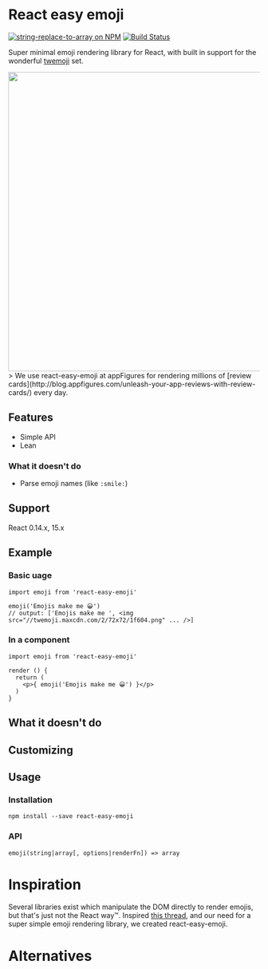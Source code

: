 # React easy emoji

[![string-replace-to-array on NPM](https://img.shields.io/npm/v/react-easy-emoji.svg)](https://www.npmjs.com/package/react-easy-emoji)
[![Build Status](https://img.shields.io/circleci/project/appfigures/react-easy-emoji.svg)](https://circleci.com/gh/appfigures/react-easy-emoji)

Super minimal emoji rendering library for React, with built in support for the wonderful [twemoji](https://github.com/twitter/twemoji) set.

<a href="https://appfigures.com/reviews/41680810438L1SidPd0I5JBQAxo-L2DlLQ" target="_blank">
  <img src="https://raw.githubusercontent.com/appfigures/react-easy-emoji/master/images/review-appfigures.png" width="600" />
</a>
> We use react-easy-emoji at appFigures for rendering millions of [review cards](http://blog.appfigures.com/unleash-your-app-reviews-with-review-cards/) every day.

## Features

- Simple API
- Lean

### What it doesn't do

- Parse emoji names (like `:smile:`)

## Support

React 0.14.x, 15.x

## Example

### Basic uage

```
import emoji from 'react-easy-emoji'

emoji('Emojis make me 😀')
// output: ['Emojis make me ', <img src="//twemoji.maxcdn.com/2/72x72/1f604.png" ... />]
```

### In a component

```
import emoji from 'react-easy-emoji'

render () {
  return (
    <p>{ emoji('Emojis make me 😀') }</p>
  )
}
```

## What it doesn't do

## Customizing

## Usage
### Installation

```
npm install --save react-easy-emoji
```

### API

```
emoji(string|array[, options|renderFn]) => array
```

# Inspiration

Several libraries exist which manipulate the DOM directly to render emojis, but that's just not the React way™. Inspired [this thread](https://github.com/facebook/react/issues/3386), and our need for a super simple emoji rendering library, we created react-easy-emoji.

# Alternatives
